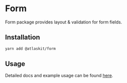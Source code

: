 # Form

Form package provides layout & validation for form fields.

## Installation

```sh
yarn add @atlaskit/form
```

## Usage

Detailed docs and example usage can be found [here](https://atlaskit.atlassian.com/packages/core/form).

